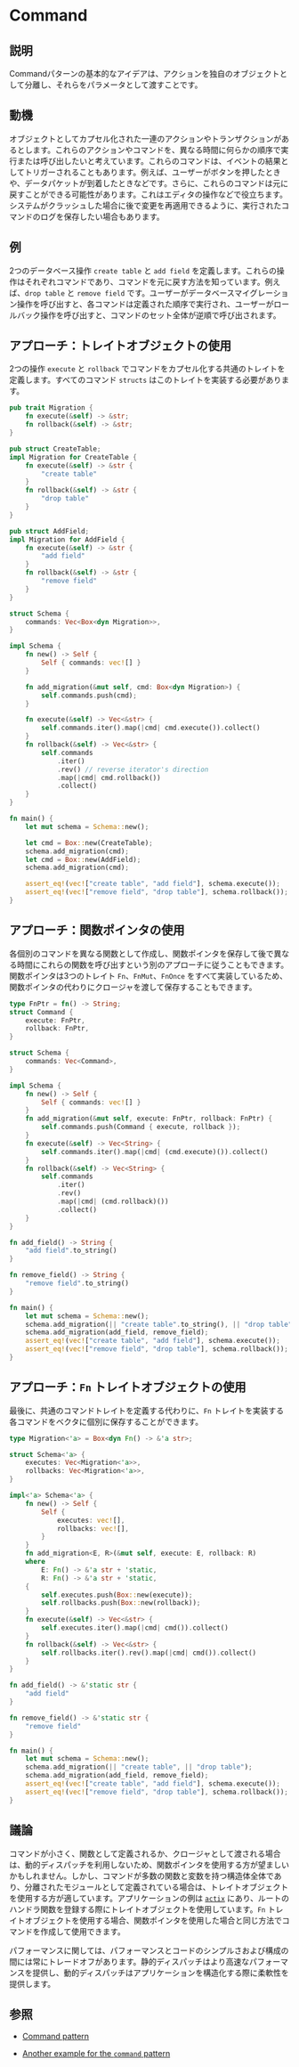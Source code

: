 # Command

## 説明

Commandパターンの基本的なアイデアは、アクションを独自のオブジェクトとして分離し、それらをパラメータとして渡すことです。

## 動機

オブジェクトとしてカプセル化された一連のアクションやトランザクションがあるとします。これらのアクションやコマンドを、異なる時間に何らかの順序で実行または呼び出したいと考えています。これらのコマンドは、イベントの結果としてトリガーされることもあります。例えば、ユーザーがボタンを押したときや、データパケットが到着したときなどです。さらに、これらのコマンドは元に戻すことができる可能性があります。これはエディタの操作などで役立ちます。システムがクラッシュした場合に後で変更を再適用できるように、実行されたコマンドのログを保存したい場合もあります。

## 例

2つのデータベース操作 `create table` と `add field` を定義します。これらの操作はそれぞれコマンドであり、コマンドを元に戻す方法を知っています。例えば、`drop table` と `remove field` です。ユーザーがデータベースマイグレーション操作を呼び出すと、各コマンドは定義された順序で実行され、ユーザーがロールバック操作を呼び出すと、コマンドのセット全体が逆順で呼び出されます。

## アプローチ：トレイトオブジェクトの使用

2つの操作 `execute` と `rollback` でコマンドをカプセル化する共通のトレイトを定義します。すべてのコマンド `structs` はこのトレイトを実装する必要があります。

```rust
pub trait Migration {
    fn execute(&self) -> &str;
    fn rollback(&self) -> &str;
}

pub struct CreateTable;
impl Migration for CreateTable {
    fn execute(&self) -> &str {
        "create table"
    }
    fn rollback(&self) -> &str {
        "drop table"
    }
}

pub struct AddField;
impl Migration for AddField {
    fn execute(&self) -> &str {
        "add field"
    }
    fn rollback(&self) -> &str {
        "remove field"
    }
}

struct Schema {
    commands: Vec<Box<dyn Migration>>,
}

impl Schema {
    fn new() -> Self {
        Self { commands: vec![] }
    }

    fn add_migration(&mut self, cmd: Box<dyn Migration>) {
        self.commands.push(cmd);
    }

    fn execute(&self) -> Vec<&str> {
        self.commands.iter().map(|cmd| cmd.execute()).collect()
    }
    fn rollback(&self) -> Vec<&str> {
        self.commands
            .iter()
            .rev() // reverse iterator's direction
            .map(|cmd| cmd.rollback())
            .collect()
    }
}

fn main() {
    let mut schema = Schema::new();

    let cmd = Box::new(CreateTable);
    schema.add_migration(cmd);
    let cmd = Box::new(AddField);
    schema.add_migration(cmd);

    assert_eq!(vec!["create table", "add field"], schema.execute());
    assert_eq!(vec!["remove field", "drop table"], schema.rollback());
}
```

## アプローチ：関数ポインタの使用

各個別のコマンドを異なる関数として作成し、関数ポインタを保存して後で異なる時間にこれらの関数を呼び出すという別のアプローチに従うこともできます。関数ポインタは3つのトレイト `Fn`、`FnMut`、`FnOnce` をすべて実装しているため、関数ポインタの代わりにクロージャを渡して保存することもできます。

```rust
type FnPtr = fn() -> String;
struct Command {
    execute: FnPtr,
    rollback: FnPtr,
}

struct Schema {
    commands: Vec<Command>,
}

impl Schema {
    fn new() -> Self {
        Self { commands: vec![] }
    }
    fn add_migration(&mut self, execute: FnPtr, rollback: FnPtr) {
        self.commands.push(Command { execute, rollback });
    }
    fn execute(&self) -> Vec<String> {
        self.commands.iter().map(|cmd| (cmd.execute)()).collect()
    }
    fn rollback(&self) -> Vec<String> {
        self.commands
            .iter()
            .rev()
            .map(|cmd| (cmd.rollback)())
            .collect()
    }
}

fn add_field() -> String {
    "add field".to_string()
}

fn remove_field() -> String {
    "remove field".to_string()
}

fn main() {
    let mut schema = Schema::new();
    schema.add_migration(|| "create table".to_string(), || "drop table".to_string());
    schema.add_migration(add_field, remove_field);
    assert_eq!(vec!["create table", "add field"], schema.execute());
    assert_eq!(vec!["remove field", "drop table"], schema.rollback());
}
```

## アプローチ：`Fn` トレイトオブジェクトの使用

最後に、共通のコマンドトレイトを定義する代わりに、`Fn` トレイトを実装する各コマンドをベクタに個別に保存することができます。

```rust
type Migration<'a> = Box<dyn Fn() -> &'a str>;

struct Schema<'a> {
    executes: Vec<Migration<'a>>,
    rollbacks: Vec<Migration<'a>>,
}

impl<'a> Schema<'a> {
    fn new() -> Self {
        Self {
            executes: vec![],
            rollbacks: vec![],
        }
    }
    fn add_migration<E, R>(&mut self, execute: E, rollback: R)
    where
        E: Fn() -> &'a str + 'static,
        R: Fn() -> &'a str + 'static,
    {
        self.executes.push(Box::new(execute));
        self.rollbacks.push(Box::new(rollback));
    }
    fn execute(&self) -> Vec<&str> {
        self.executes.iter().map(|cmd| cmd()).collect()
    }
    fn rollback(&self) -> Vec<&str> {
        self.rollbacks.iter().rev().map(|cmd| cmd()).collect()
    }
}

fn add_field() -> &'static str {
    "add field"
}

fn remove_field() -> &'static str {
    "remove field"
}

fn main() {
    let mut schema = Schema::new();
    schema.add_migration(|| "create table", || "drop table");
    schema.add_migration(add_field, remove_field);
    assert_eq!(vec!["create table", "add field"], schema.execute());
    assert_eq!(vec!["remove field", "drop table"], schema.rollback());
}
```

## 議論

コマンドが小さく、関数として定義されるか、クロージャとして渡される場合は、動的ディスパッチを利用しないため、関数ポインタを使用する方が望ましいかもしれません。しかし、コマンドが多数の関数と変数を持つ構造体全体であり、分離されたモジュールとして定義されている場合は、トレイトオブジェクトを使用する方が適しています。アプリケーションの例は [`actix`](https://actix.rs/) にあり、ルートのハンドラ関数を登録する際にトレイトオブジェクトを使用しています。`Fn` トレイトオブジェクトを使用する場合、関数ポインタを使用した場合と同じ方法でコマンドを作成して使用できます。

パフォーマンスに関しては、パフォーマンスとコードのシンプルさおよび構成の間には常にトレードオフがあります。静的ディスパッチはより高速なパフォーマンスを提供し、動的ディスパッチはアプリケーションを構造化する際に柔軟性を提供します。

## 参照

- [Command pattern](https://en.wikipedia.org/wiki/Command_pattern)

- [Another example for the `command` pattern](https://web.archive.org/web/20210223131236/https://chercher.tech/rust/command-design-pattern-rust)
